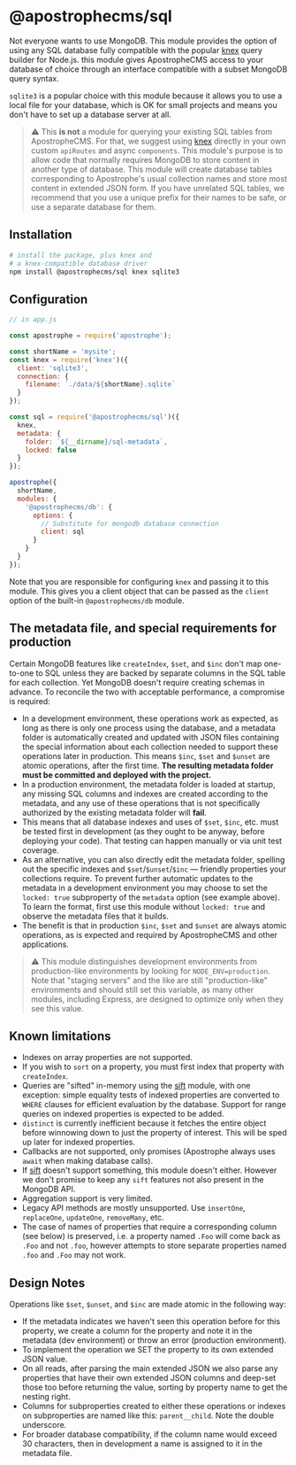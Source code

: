 # @apostrophecms/sql

Not everyone wants to use MongoDB. This module provides the option of using any SQL database fully compatible with the popular [knex](http://knexjs.org/) query builder for Node.js. this module gives ApostropheCMS access to your database of choice through an interface compatible with a subset MongoDB query syntax.

`sqlite3` is a popular choice with this module because it allows you to use a local file for your database, which is OK for small projects and means you don't have to set up a database server at all.

> ⚠️ This **is not** a module for querying your existing SQL tables from ApostropheCMS. For that, we suggest using [knex](http://knexjs.org/) directly in your own custom `apiRoutes` and async `components`. This module's purpose is to allow code that normally requires MongoDB to store content in another type of database. This module will create database tables corresponding to Apostrophe's usual collection names and store most content in extended JSON form. If you have unrelated SQL tables, we recommend that you use a unique prefix for their names to be safe, or use a separate database for them.

## Installation

```bash
# install the package, plus knex and
# a knex-compatible database driver
npm install @apostrophecms/sql knex sqlite3
```

## Configuration

```javascript
// in app.js

const apostrophe = require('apostrophe');

const shortName = 'mysite';
const knex = require('knex')({
  client: 'sqlite3',
  connection: {
    filename: `./data/${shortName}.sqlite`
  }
});

const sql = require('@apostrophecms/sql')({
  knex,
  metadata: {
    folder: `${__dirname}/sql-metadata`,
    locked: false
  }
});

apostrophe({
  shortName,
  modules: {
    '@apostrophecms/db': {
      options: {
        // Substitute for mongodb database connection
        client: sql
      }
    }
  }
});
```

Note that you are responsible for configuring `knex` and passing it to this module. This gives you a client object that can be passed as the `client` option of the built-in `@apostrophecms/db` module.

## The metadata file, and special requirements for production

Certain MongoDB features like `createIndex`, `$set`, and `$inc` don't map one-to-one to SQL unless they are backed by separate columns in the SQL table for each collection. Yet MongoDB doesn't require creating schemas in advance. To reconcile the two with acceptable performance, a compromise is required:

* In a development environment, these operations work as expected, as long as there is only one process using the database, and a metadata folder is automatically created and updated with JSON files containing the special information about each collection needed to support these operations later in production. This means `$inc`, `$set` and `$unset` are atomic operations, after the first time. **The resulting metadata folder must be committed and deployed with the project.**
* In a production environment, the metadata folder is loaded at startup, any missing SQL columns and indexes are created according to the metadata, and any use of these operations that is not specifically authorized by the existing metadata folder will **fail**.
* This means that all database indexes and uses of `$set`, `$inc`, etc. must be tested first in development (as they ought to be anyway, before deploying your code). That testing can happen manually or via unit test coverage.
* As an alternative, you can also directly edit the metadata folder, spelling out the specific indexes and `$set`/`$unset`/`$inc` — friendly properties your collections require. To prevent further automatic updates to the metadata in a development environment you may choose to set the `locked: true` subproperty of the `metadata` option (see example above). To learn the format, first use this module without `locked: true` and observe the metadata files that it builds.
* The benefit is that in production `$inc`, `$set` and `$unset` are always atomic operations, as is expected and required by ApostropheCMS and other applications.

> ⚠️ This module distinguishes development environments from production-like environments by looking for `NODE_ENV=production`. Note that "staging servers" and the like are still "production-like" environments and should still set this variable, as many other modules, including Express, are designed to optimize only when they see this value.

## Known limitations

* Indexes on array properties are not supported.
* If you wish to `sort` on a property, you must first index that property with `createIndex`.
* Queries are "sifted" in-memory using the [sift](https://github.com/crcn/sift.js) module, with one exception: simple equality tests of indexed properties are converted to `WHERE` clauses for efficient evaluation by the database. Support for range queries on indexed properties is expected to be added.
* `distinct` is currently inefficient because it fetches the entire object before winnowing down to just the property of interest. This will be sped up later for indexed properties.
* Callbacks are not supported, only promises (Apostrophe always uses `await` when making database calls).
* If [sift](https://github.com/crcn/sift.js) doesn't support something, this module doesn't either. However we don't promise to keep any `sift` features not also present in the MongoDB API.
* Aggregation support is very limited.
* Legacy API methods are mostly unsupported. Use `insertOne`, `replaceOne`, `updateOne`, `removeMany`, etc.
* The case of names of properties that require a corresponding column (see below) is preserved, i.e. a property named `.Foo` will come back as `.Foo` and not `.foo`, however attempts to store separate properties named `.foo` and `.Foo` may not work.

## Design Notes

Operations like `$set`, `$unset`, and `$inc` are made atomic in the following way:

* If the metadata indicates we haven't seen this operation before for this property, we create a column for the property and note it in the metadata (dev environment) or throw an error (production environment).
* To implement the operation we SET the property to its own extended JSON value.
* On all reads, after parsing the main extended JSON we also parse any properties that have their own extended JSON columns and deep-set those too before returning the value, sorting by property name to get the nesting right.
* Columns for subproperties created to either these operations or indexes on subproperties are named like this: `parent__child`. Note the double underscore.
* For broader database compatibility, if the column name would exceed 30 characters, then in development a name is assigned to it in the metadata file.
